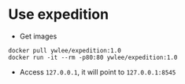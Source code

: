# Use expedition
* Get images
```
docker pull ywlee/expedition:1.0
docker run -it --rm -p80:80 ywlee/expedition:1.0
```

* Access `127.0.0.1`, it will point to `127.0.0.1:8545`


